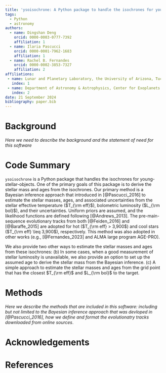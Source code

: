 ```yaml
---
title: 'ysoisochrone: A Python package to handle the isochrones for young stellar objects'
tags:
  - Python
  - astronomy
authors:
  - name: Dingshan Deng
    orcid: 0000-0003-0777-7392
    affiliation: 1
  - name: Ilaria Pascucci
    orcid: 0000-0001-7962-1683
    affiliation: 1
  - name: Rachel B. Fernandes
    orcid: 0000-0002-3853-7327
    affiliation: 2
affiliations:
 - name: Lunar and Planetary Laboratory, the University of Arizona, Tucson, AZ 85721, USA
   index: 1
 - name: Department of Astronomy & Astrophysics, Center for Exoplanets and Habitable Worlds, The Pennsylvania State University, University Park, PA 16802
   index: 2
date: 21 September 2024
bibliography: paper.bib
---
```


# Background

*Here we need to describe the background and the statement of need for this software*

# Code Summary

`ysoisochrone` is a Python package that handles the isochrones for young-stellar-objects. One of the primary goals of this package is to derive the stellar mass and ages from the isochrones.
Our primary method is a Bayesian inference approach that introduced in [@Pascucci_2016] to estimate the stellar masses, ages, and associated uncertainties from the stellar effective temperature ($T_{\rm eff}$), bolometric luminosity ($L_{\rm bol}$), and their uncertainties. Uniform priors are assumed, and the likelihood functions are defined following [@Andrews_2013]. The pre-main-sequence evolutionary tracks from both [@Feiden_2016] and [@Baraffe_2015] are adopted for hot ($T_{\rm eff} > 3,900$) and cool stars ($T_{\rm eff} \leq 3,900$), respectively. This method was also adopted in other works (e.g., [@Fernandes_2023] and ALMA large program AGE-PRO). 

We also provide two other ways to estimate the stellar masses and ages from these isochrones: (b) In some cases, when a good measurement of stellar luminosity is unavailable,  we also provide an option to set up the assumed age to derive the stellar mass from the Bayesian inference. (c) A simple approach to estimate the stellar masses and ages from the grid point that has the closest $T_{\rm eff}$ and $L_{\rm bol}$ to the target.

# Methods

*Here we describe the methods that are included in this software: including but not limited to the Bayesian inference approach that was devloped in [@Pascucci_2016], how we define and format the evolutionatry tracks downloaded from online sources*.

# Acknowledgements

# References
